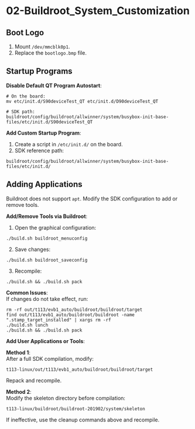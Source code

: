 
# 02-Buildroot_System_Customization  

## Boot Logo  
1. Mount `/dev/mmcblk0p1`.  
2. Replace the `bootlogo.bmp` file.  

## Startup Programs  

**Disable Default QT Program Autostart**:  
```shell  
# On the board:  
mv etc/init.d/S90deviceTest_QT etc/init.d/D90deviceTest_QT  

# SDK path:  
buildroot/config/buildroot/allwinner/system/busybox-init-base-files/etc/init.d/S90deviceTest_QT  
```

**Add Custom Startup Program**:  
1. Create a script in `/etc/init.d/` on the board.  
2. SDK reference path:  
```shell  
buildroot/config/buildroot/allwinner/system/busybox-init-base-files/etc/init.d/  
```

## Adding Applications  
Buildroot does not support `apt`. Modify the SDK configuration to add or remove tools.  

**Add/Remove Tools via Buildroot**:  
1. Open the graphical configuration:  
```shell  
./build.sh buildroot_menuconfig  
```
2. Save changes:  
```shell  
./build.sh buildroot_saveconfig  
```
3. Recompile:  
```shell  
./build.sh && ./build.sh pack  
```

**Common Issues**:  
If changes do not take effect, run:  
```shell  
rm -rf out/t113/evb1_auto/buildroot/buildroot/target  
find out/t113/evb1_auto/buildroot/buildroot -name ".stamp_target_installed" | xargs rm -rf  
./build.sh lunch  
./build.sh && ./build.sh pack  
```

**Add User Applications or Tools**:  

**Method 1**:  
After a full SDK compilation, modify:  
```shell  
t113-linux/out/t113/evb1_auto/buildroot/buildroot/target  
```
Repack and recompile.  

**Method 2**:  
Modify the skeleton directory before compilation:  

```shell  
t113-linux/buildroot/buildroot-201902/system/skeleton  
```
If ineffective, use the cleanup commands above and recompile.  